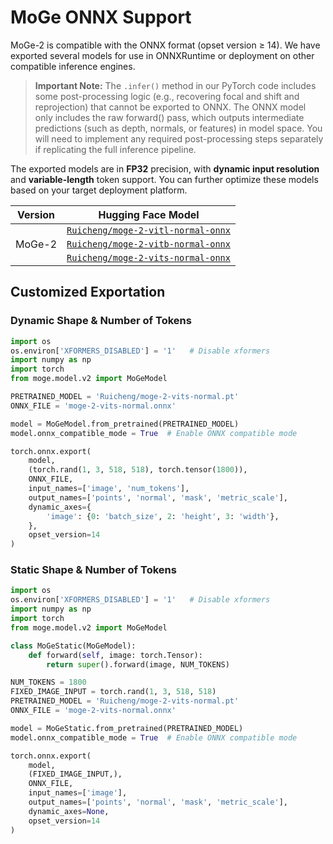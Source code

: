 # MoGe ONNX Support

MoGe-2 is compatible with the ONNX format (opset version ≥ 14). We have exported several models for use in ONNXRuntime or deployment on other compatible inference engines.

> **Important Note:** The `.infer()` method in our PyTorch code includes some post-processing logic (e.g., recovering focal and shift and reprojection) that cannot be exported to ONNX. The ONNX model only includes the raw forward() pass, which outputs intermediate predictions (such as depth, normals, or features) in model space. You will need to implement any required post-processing steps separately if replicating the full inference pipeline.

The exported models are in **FP32** precision, with **dynamic input resolution** and **variable-length** token support. You can further optimize these models based on your target deployment platform.

<table>
  <thead>
    <tr>
      <th>Version</th>
      <th>Hugging Face Model</th>
    </tr>
  </thead>
  <tbody>
    <tr>
     <td rowspan="3">MoGe-2</td>
      <td><a href="https://huggingface.co/Ruicheng/moge-2-vitl-normal-onnx" target="_blank"><code>Ruicheng/moge-2-vitl-normal-onnx</code></a></td>
    </tr>
    <tr>
      <td><a href="https://huggingface.co/Ruicheng/moge-2-vitb-normal-onnx" target="_blank"><code>Ruicheng/moge-2-vitb-normal-onnx</code></a></td>
    </tr>
    <tr>
      <td><a href="https://huggingface.co/Ruicheng/moge-2-vits-normal-onnx" target="_blank"><code>Ruicheng/moge-2-vits-normal-onnx</code></a></td>
    </tr>
  </tbody>
</table>

## Customized Exportation

### Dynamic Shape & Number of Tokens
```python
import os
os.environ['XFORMERS_DISABLED'] = '1'   # Disable xformers
import numpy as np
import torch
from moge.model.v2 import MoGeModel

PRETRAINED_MODEL = 'Ruicheng/moge-2-vits-normal.pt'
ONNX_FILE = 'moge-2-vits-normal.onnx'

model = MoGeModel.from_pretrained(PRETRAINED_MODEL)
model.onnx_compatible_mode = True  # Enable ONNX compatible mode

torch.onnx.export(
    model, 
    (torch.rand(1, 3, 518, 518), torch.tensor(1800)),
    ONNX_FILE,
    input_names=['image', 'num_tokens'],
    output_names=['points', 'normal', 'mask', 'metric_scale'],
    dynamic_axes={
        'image': {0: 'batch_size', 2: 'height', 3: 'width'},
    },
    opset_version=14
)
```

### Static Shape & Number of Tokens

```python
import os
os.environ['XFORMERS_DISABLED'] = '1'   # Disable xformers
import numpy as np
import torch
from moge.model.v2 import MoGeModel

class MoGeStatic(MoGeModel):
    def forward(self, image: torch.Tensor):
        return super().forward(image, NUM_TOKENS)

NUM_TOKENS = 1800
FIXED_IMAGE_INPUT = torch.rand(1, 3, 518, 518)
PRETRAINED_MODEL = 'Ruicheng/moge-2-vits-normal.pt'
ONNX_FILE = 'moge-2-vits-normal.onnx'

model = MoGeStatic.from_pretrained(PRETRAINED_MODEL)
model.onnx_compatible_mode = True  # Enable ONNX compatible mode

torch.onnx.export(
    model, 
    (FIXED_IMAGE_INPUT,),
    ONNX_FILE,
    input_names=['image'],
    output_names=['points', 'normal', 'mask', 'metric_scale'],
    dynamic_axes=None,
    opset_version=14
)
```